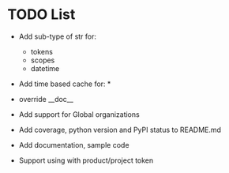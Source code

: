 # TODO List
* Add sub-type of str for: 
  * tokens
  * scopes
  * datetime

* Add time based cache for:
  * 

* override \_\_doc__
* Add support for Global organizations
* Add coverage, python version  and PyPI status to README.md
* Add documentation, sample code
* Support using with product/project token 